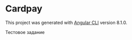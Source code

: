# Cardpay

This project was generated with [Angular CLI](https://github.com/angular/angular-cli) version 8.1.0.

Тестовое задание
